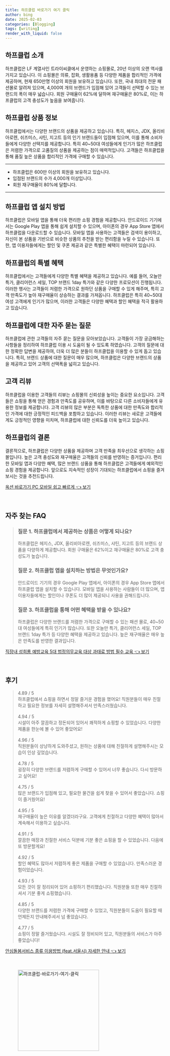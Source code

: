 ```yaml
---
title: 하프클럽 바로가기 여기 클릭
author: bing
date: 2025-02-03
categories: [Blogging]
tags: [writing]
render_with_liquid: false
---
```



<h2 id='하프클럽-소개'>하프클럽 소개</h2>

<p>하프클럽은 LF 계열사인 트라이씨클에서 운영하는 쇼핑몰로, 20년 이상의 오랜 역사를 가지고 있습니다. 이 쇼핑몰은 의류, 잡화, 생활용품 등 다양한 제품을 합리적인 가격에 제공하며, 현재 650만명 이상의 회원을 보유하고 있습니다. 또한, 국내 최대의 전문 패션몰로 알려져 있으며, 4,000여 개의 브랜드가 입점해 있어 고객들이 선택할 수 있는 브랜드의 폭이 매우 넓습니다. 회원 구매율이 62%에 달하며 재구매율은 80%로, 이는 하프클럽의 고객 충성도가 높음을 보여줍니다.</p>

<h2 id='상품-정보'>하프클럽 상품 정보</h2>

<p>하프클럽에서는 다양한 브랜드의 상품을 제공하고 있습니다. 특히, 헤지스, JDX, 올리비아로렌, 쉬즈미스, 샤틴, 지고트 등의 인기 브랜드들이 입점해 있으며, 이를 통해 소비자들에게 다양한 선택지를 제공합니다. 특히 40~50대 여성들에게 인기가 많은 하프클럽은 저렴한 가격으로 고품질의 상품을 제공하는 점이 매력적입니다. 고객들은 하프클럽을 통해 품질 높은 상품을 합리적인 가격에 구매할 수 있습니다.</p>

<hr />

<ul>
    <li>하프클럽은 600만 이상의 회원을 보유하고 있습니다.</li>
    <li>입점된 브랜드의 수가 4,000개 이상입니다.</li>
    <li>회원 재구매율이 80%에 달합니다.</li>
</ul>

<hr />

<h2 id='앱-설치-방법'>하프클럽 앱 설치 방법</h2>

<p>하프클럽은 모바일 앱을 통해 더욱 편리한 쇼핑 경험을 제공합니다. 안드로이드 기기에서는 Google Play 앱을 통해 쉽게 설치할 수 있으며, 아이폰의 경우 App Store 앱에서 하프클럽을 다운로드할 수 있습니다. 모바일 앱을 사용하는 고객들은 검색이 용이하고, 자신이 본 상품을 기반으로 비슷한 상품의 추천을 받는 편리함을 누릴 수 있습니다. 또한, 앱 이용자들에게는 할인 및 쿠폰 제공과 같은 특별한 혜택이 마련되어 있습니다.</p>

<h2 id='특별-혜택'>하프클럽의 특별 혜택</h2>

<p>하프클럽에서는 고객들에게 다양한 특별 혜택을 제공하고 있습니다. 예를 들어, 오늘만 특가, 클리어런스 세일, TOP 브랜드 1day 특가와 같은 다양한 프로모션이 진행됩니다. 이러한 행사는 고객들이 저렴한 가격으로 원하던 상품을 구매할 수 있게 해주며, 특히 고객 만족도가 높아 재구매율이 상승하는 결과를 가져옵니다. 하프클럽은 특히 40~50대 여성 고객에게 인기가 많으며, 이러한 고객들은 다양한 혜택과 할인 혜택을 적극 활용하고 있습니다.</p>

<h2 id='자주-묻는-질문'>하프클럽에 대한 자주 묻는 질문</h2>

<p>하프클럽에 관한 고객들의 자주 묻는 질문을 모아보았습니다. 고객들이 가장 궁금해하는 사항들을 정리하여 하프클럽 이용 시 도움이 될 수 있도록 하였습니다. 고객의 질문에 대한 정확한 답변을 제공하여, 더욱 더 많은 분들이 하프클럽을 이용할 수 있게 돕고 있습니다. 특히, 브랜드 상품에 대한 질문이 매우 많으며, 하프클럽은 다양한 브랜드의 상품을 제공하고 있어 고객의 선택폭을 넓히고 있습니다.</p>

<h2 id='고객-리뷰'>고객 리뷰</h2>

<p>하프클럽을 이용한 고객들의 리뷰는 쇼핑몰의 신뢰성을 높이는 중요한 요소입니다. 고객들은 쇼핑을 통해 얻은 경험과 만족도를 공유하며, 이를 바탕으로 다른 소비자들에게 유용한 정보를 제공합니다. 고객 리뷰의 많은 부분은 독특한 상품에 대한 만족도와 합리적인 가격에 대한 긍정적인 피드백을 포함하고 있습니다. 이러한 리뷰는 새로운 고객들에게도 긍정적인 영향을 미치며, 하프클럽에 대한 신뢰도를 더욱 높이고 있습니다.</p>

<h2 id='결론'>하프클럽의 결론</h2>

<p>결론적으로, 하프클럽은 다양한 상품을 제공하며 고객 만족을 최우선으로 생각하는 쇼핑몰입니다. 높은 고객 충성도와 재구매율은 고객들의 신뢰를 반영하는 증거입니다. 편리한 모바일 앱과 다양한 혜택, 많은 브랜드 상품을 통해 하프클럽은 고객들에게 예외적인 쇼핑 경험을 제공합니다. 앞으로도 지속적인 성장이 기대되는 하프클럽에서 쇼핑을 즐겨보시는 것을 추천드립니다.</p>


<p><a class="click-button" title="옥션 바로가기 PC 모바일 쉽고 빠르게" href="https://yellowplanner.github.io/posts/%EC%98%A5%EC%85%98-%EB%B0%94%EB%A1%9C%EA%B0%80%EA%B8%B0-PC-%EB%AA%A8%EB%B0%94%EC%9D%BC-%EC%89%BD%EA%B3%A0-%EB%B9%A0%EB%A5%B4%EA%B2%8C/" rel="dofollow">옥션 바로가기 PC 모바일 쉽고 빠르게 👈 보기</a></p><br>
<h2 id='자주_찾는_FAQ'>자주 찾는 FAQ</h2>
<div itemscope="" itemtype="https://schema.org/FAQPage"> 
<blockquote> 
<div itemscope="" itemprop="mainEntity" itemtype="https://schema.org/Question"> 
<h3 itemprop="name">질문 1. 하프클럽에서 제공하는 상품은 어떻게 되나요?</h3> 
<div itemscope="" itemprop="acceptedAnswer" itemtype="https://schema.org/Answer"> 
<span itemprop="text"> 
<p>하프클럽은 헤지스, JDX, 올리비아로렌, 쉬즈미스, 샤틴, 지고트 등의 브랜드 상품을 다양하게 제공합니다. 회원 구매율은 62%이고 재구매율은 80%로 고객 충성도가 높습니다.</p> 
</span> 
</div> 
</div> 

<div itemscope="" itemprop="mainEntity" itemtype="https://schema.org/Question"> 
<h3 itemprop="name">질문 2. 하프클럽 앱을 설치하는 방법은 무엇인가요?</h3> 
<div itemscope="" itemprop="acceptedAnswer" itemtype="https://schema.org/Answer"> 
<span itemprop="text"> 
<p>안드로이드 기기의 경우 Google Play 앱에서, 아이폰의 경우 App Store 앱에서 하프클럽 앱을 설치할 수 있습니다. 모바일 앱을 사용하는 사람들이 더 많으며, 앱 이용자들에게는 할인이나 쿠폰도 더 많이 제공되니 사용을 권해드립니다.</p> 
</span> 
</div> 
</div> 

<div itemscope="" itemprop="mainEntity" itemtype="https://schema.org/Question"> 
<h3 itemprop="name">질문 3. 하프클럽을 통해 어떤 혜택을 받을 수 있나요?</h3> 
<div itemscope="" itemprop="acceptedAnswer" itemtype="https://schema.org/Answer"> 
<span itemprop="text"> 
<p>하프클럽은 다양한 브랜드를 저렴한 가격으로 구매할 수 있는 패션 몰로, 40~50대 여성들에게 특히 인기가 많습니다. 또한 오늘만 특가, 클리어런스 세일, TOP 브랜드 1day 특가 등 다양한 혜택을 제공하고 있습니다. 높은 재구매율은 매우 높은 만족도를 반영한 결과입니다.</p> 
</span> 
</div> 
</div> 
</blockquote> 
</div>
<p><a class="click-button" title="직장내 성희롱 예방교육 5대 법정의무교육 대상 과태료 방법 필수 교육" href="https://yellowplanner.github.io/posts/%EC%A7%81%EC%9E%A5%EB%82%B4-%EC%84%B1%ED%9D%AC%EB%A1%B1-%EC%98%88%EB%B0%A9%EA%B5%90%EC%9C%A1-5%EB%8C%80-%EB%B2%95%EC%A0%95%EC%9D%98%EB%AC%B4%EA%B5%90%EC%9C%A1-%EB%8C%80%EC%83%81-%EA%B3%BC%ED%83%9C%EB%A3%8C-%EB%B0%A9%EB%B2%95-%ED%95%84%EC%88%98-%EA%B5%90%EC%9C%A1/" rel="dofollow">직장내 성희롱 예방교육 5대 법정의무교육 대상 과태료 방법 필수 교육 👈 보기</a></p><br>
<h2 id='후기'>후기</h2>
<div itemscope itemtype="https://schema.org/Product">
  <blockquote>
  <div itemprop="review" itemscope itemtype="https://schema.org/Review">
      <div itemprop="reviewRating" itemscope itemtype="https://schema.org/Rating"> <span itemprop="ratingValue">4.89</span> / <span itemprop="bestRating">5</span> </div>
      <span itemprop="reviewBody">하프클럽에서 쇼핑을 하면서 정말 즐거운 경험을 했어요! 직원분들이 매우 친절하고 필요한 정보를 자세히 설명해주셔서 만족스러웠습니다.</span>
  </div>
  <br>
  <div itemprop="review" itemscope itemtype="https://schema.org/Review">
      <div itemprop="reviewRating" itemscope itemtype="https://schema.org/Rating"> <span itemprop="ratingValue">4.94</span> / <span itemprop="bestRating">5</span> </div>
      <span itemprop="reviewBody">시설이 아주 깔끔하고 정돈되어 있어서 쾌적하게 쇼핑할 수 있었습니다. 다양한 제품을 한눈에 볼 수 있어 좋았어요!</span>
  </div>
  <br>
  <div itemprop="review" itemscope itemtype="https://schema.org/Review">
      <div itemprop="reviewRating" itemscope itemtype="https://schema.org/Rating"> <span itemprop="ratingValue">4.96</span> / <span itemprop="bestRating">5</span> </div>
      <span itemprop="reviewBody">직원분들이 상냥하게 도와주셨고, 원하는 상품에 대해 친절하게 설명해주시는 모습이 인상 깊었습니다.</span>
  </div>
  <br>
  <div itemprop="review" itemscope itemtype="https://schema.org/Review">
      <div itemprop="reviewRating" itemscope itemtype="https://schema.org/Rating"> <span itemprop="ratingValue">4.78</span> / <span itemprop="bestRating">5</span> </div>
      <span itemprop="reviewBody">굉장히 다양한 브랜드를 저렴하게 구매할 수 있어서 너무 좋습니다. 다시 방문하고 싶어요!</span>
  </div>
  <br>
  <div itemprop="review" itemscope itemtype="https://schema.org/Review">
      <div itemprop="reviewRating" itemscope itemtype="https://schema.org/Rating"> <span itemprop="ratingValue">4.75</span> / <span itemprop="bestRating">5</span> </div>
      <span itemprop="reviewBody">많은 브랜드가 입점해 있고, 필요한 물건을 쉽게 찾을 수 있어서 좋았습니다. 쇼핑이 즐거웠어요!</span>
  </div>
  <br>
  <div itemprop="review" itemscope itemtype="https://schema.org/Review">
      <div itemprop="reviewRating" itemscope itemtype="https://schema.org/Rating"> <span itemprop="ratingValue">4.95</span> / <span itemprop="bestRating">5</span> </div>
      <span itemprop="reviewBody">재구매율이 높은 이유를 알겠더라구요. 고객에게 친절하고 다양한 혜택이 많아서 계속해서 이용하고 싶습니다.</span>
  </div>
  <br>
  <div itemprop="review" itemscope itemtype="https://schema.org/Review">
      <div itemprop="reviewRating" itemscope itemtype="https://schema.org/Rating"> <span itemprop="ratingValue">4.91</span> / <span itemprop="bestRating">5</span> </div>
      <span itemprop="reviewBody">깔끔한 매장과 친절한 서비스 덕분에 기분 좋은 쇼핑을 할 수 있었습니다. 다음에 또 방문할게요!</span>
  </div>
  <br>
  <div itemprop="review" itemscope itemtype="https://schema.org/Review">
      <div itemprop="reviewRating" itemscope itemtype="https://schema.org/Rating"> <span itemprop="ratingValue">4.92</span> / <span itemprop="bestRating">5</span> </div>
      <span itemprop="reviewBody">할인 혜택도 많아서 저렴하게 좋은 제품을 구매할 수 있었습니다. 만족스러운 경험이었습니다.</span>
  </div>
  <br>
  <div itemprop="review" itemscope itemtype="https://schema.org/Review">
      <div itemprop="reviewRating" itemscope itemtype="https://schema.org/Rating"> <span itemprop="ratingValue">4.93</span> / <span itemprop="bestRating">5</span> </div>
      <span itemprop="reviewBody">모든 것이 잘 정리되어 있어 쇼핑하기 편리했습니다. 직원분들 또한 매우 친절하셔서 기분 좋게 쇼핑했습니다.</span>
  </div>
  <br>
  <div itemprop="review" itemscope itemtype="https://schema.org/Review">
      <div itemprop="reviewRating" itemscope itemtype="https://schema.org/Rating"> <span itemprop="ratingValue">4.85</span> / <span itemprop="bestRating">5</span> </div>
      <span itemprop="reviewBody">다양한 브랜드를 저렴한 가격에 구매할 수 있었고, 직원분들이 도움이 필요할 때 언제든지 안내해주셔서 넘 좋았습니다.</span>
  </div>
  <br>
  <div itemprop="review" itemscope itemtype="https://schema.org/Review">
      <div itemprop="reviewRating" itemscope itemtype="https://schema.org/Rating"> <span itemprop="ratingValue">4.77</span> / <span itemprop="bestRating">5</span> </div>
      <span itemprop="reviewBody">쇼핑이 정말 즐거웠습니다. 시설도 잘 정비되어 있고, 직원분들의 서비스가 아주 좋았습니다!</span>
  </div>
  </blockquote>
</div>
<p><a class="click-button" title="안심돌봄서비스 종류 이용방법 (feat.서울시) 자세한 안내" href="https://yellowplanner.github.io/posts/%EC%95%88%EC%8B%AC%EB%8F%8C%EB%B4%84%EC%84%9C%EB%B9%84%EC%8A%A4-%EC%A2%85%EB%A5%98-%EC%9D%B4%EC%9A%A9%EB%B0%A9%EB%B2%95-(feat.%EC%84%9C%EC%9A%B8%EC%8B%9C)-%EC%9E%90%EC%84%B8%ED%95%9C-%EC%95%88%EB%82%B4/" rel="dofollow">안심돌봄서비스 종류 이용방법 (feat.서울시) 자세한 안내 👈 보기</a></p><br>
<figure class="image"><img src="https://yellowplanner.github.io/assets/img/thumbnail/하프클럽-바로가기-여기-클릭.webp" alt="하프클럽-바로가기-여기-클릭" width="256" height="256"></figure>